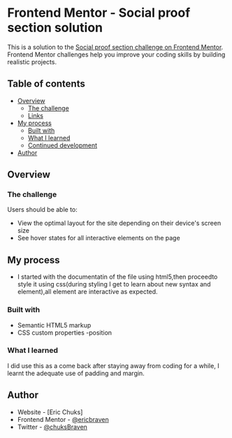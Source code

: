 # Frontend Mentor - Social proof section solution

This is a solution to the [Social proof section challenge on Frontend Mentor](https://www.frontendmentor.io/challenges/social-proof-section-6e0qTv_bA). Frontend Mentor challenges help you improve your coding skills by building realistic projects. 


## Table of contents

- [Overview](#overview)
  - [The challenge](#the-challenge)
  - [Links](#links)
- [My process](#my-process)
  - [Built with](#built-with)
  - [What I learned](#what-i-learned)
  - [Continued development](#continued-development)
- [Author](#author)


## Overview

### The challenge

Users should be able to:

- View the optimal layout for the site depending on their device's screen size
- See hover states for all interactive elements on the page



## My process
- I started with the documentatin of the file using html5,then proceedto style it using css(during styling I get to learn about new syntax and element),all element are interactive as expected.
### Built with

- Semantic HTML5 markup
- CSS custom properties
-position


### What I learned

I did use this as a come back after staying away from coding for a while, I learnt the adequate use of padding and margin.



## Author

- Website - [Eric Chuks]
- Frontend Mentor - [@ericbraven](https://www.frontendmentor.io/profile/ericbraven)
- Twitter - [@chuksBraven](https://www.twitter.com/chuksBraven)

